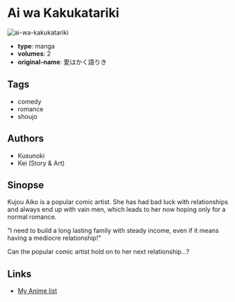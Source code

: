 # Ai wa Kakukatariki

![ai-wa-kakukatariki](https://cdn.myanimelist.net/images/manga/2/181341.jpg)

-   **type**: manga
-   **volumes**: 2
-   **original-name**: 愛はかく語りき

## Tags

-   comedy
-   romance
-   shoujo

## Authors

-   Kusunoki
-   Kei (Story & Art)

## Sinopse

Kujou Aiko is a popular comic artist. She has had bad luck with relationships and always end up with vain men, which leads to her now hoping only for a normal romance.

"I need to build a long lasting family with steady income, even if it means having a mediocre relationship!"

Can the popular comic artist hold on to her next relationship...?

## Links

-   [My Anime list](https://myanimelist.net/manga/100191/Ai_wa_Kakukatariki)
